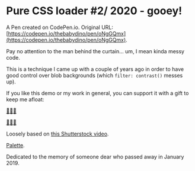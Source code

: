 # Pure CSS loader #2/ 2020 - gooey!

A Pen created on CodePen.io. Original URL: [https://codepen.io/thebabydino/pen/oNgGQmx](https://codepen.io/thebabydino/pen/oNgGQmx).

Pay no attention to the man behind the curtain... um, I mean kinda messy code.

This is a technique I came up with a couple of years ago in order to have good control over blob backgrounds (which `filter: contrast()` messes up).

If you like this demo or my work in general, you can support it with a gift to keep me afloat:

[🎁🇺🇸](https://amazon.com/hz/wishlist/ls/2Y3C4722GXH0I)

[🎁🇬🇧](https://amazon.co.uk/hz/wishlist/ls/2I25W7U0KADSR)

Loosely based on [this Shutterstock video](https://www.shutterstock.com/video/clip-22608058-animation-logo-title-revealer-intro-transition-background).

[Palette](https://www.colourlovers.com/palette/961222/UnderTheMoonOf_Love).

Dedicated to the memory of someone dear who passed away in January 2019.